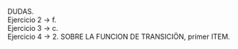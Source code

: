 DUDAS.  
Ejercicio 2 -> f.  
Ejercicio 3 -> c.  
Ejercicio 4 -> 2. SOBRE LA FUNCION DE TRANSICIÖN, primer ITEM.
